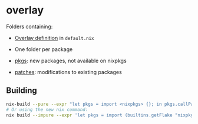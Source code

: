 # overlay

Folders containing:
- [Overlay definition](https://nixos.wiki/wiki/Overlays) in `default.nix`
- One folder per package

- [pkgs](pkgs/default.nix): new packages, not available on nixpkgs
- [patches](patches/default.nix): modifications to existing packages

## Building

```bash
nix-build --pure --expr "let pkgs = import <nixpkgs> {}; in pkgs.callPackage ./default.nix {}"
# Or using the new nix command:
nix build --impure --expr 'let pkgs = import (builtins.getFlake "nixpkgs") {}; in pkgs.callPackage ./default.nix {}' -L
```
